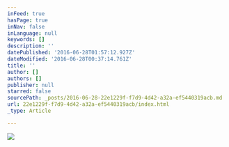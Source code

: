 ```yaml
---
inFeed: true
hasPage: true
inNav: false
inLanguage: null
keywords: []
description: ''
datePublished: '2016-06-28T01:57:12.927Z'
dateModified: '2016-06-28T00:37:14.761Z'
title: ''
author: []
authors: []
publisher: null
starred: false
sourcePath: _posts/2016-06-28-22e1229f-f7d9-4d42-a32a-ef5440319acb.md
url: 22e1229f-f7d9-4d42-a32a-ef5440319acb/index.html
_type: Article

---
```

![](https://the-grid-user-content.s3-us-west-2.amazonaws.com/a794514d-ba9a-497d-89f5-d697855e645a.jpg)